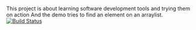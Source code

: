 This project is about learning software development tools and trying them on action
And the demo tries to find an element on an arraylist.
[![Build Status](https://travis-ci.org/Gahstrio/myDemoApp.svg?branch=master)](https://travis-ci.org/Gahstrio/myDemoApp)
